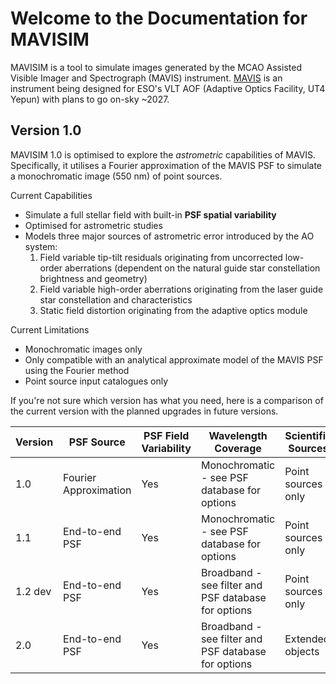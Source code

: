 # Welcome to the Documentation for MAVISIM

MAVISIM is a tool to simulate images generated by the MCAO Assisted Visible Imager and Spectrograph (MAVIS) instrument. <a href="https://mavis-ao.org/mavis/" target="_blank">MAVIS</a> is an instrument being designed for ESO's VLT AOF (Adaptive Optics Facility, UT4 Yepun) with plans to go on-sky ~2027. 

## Version 1.0
MAVISIM 1.0 is optimised to explore the *astrometric* capabilities of MAVIS. Specifically, it utilises a Fourier approximation of the MAVIS PSF to simulate a monochromatic image (550 nm) of point sources. 

<div class="admonition tip">
<p class="admonition-title">Current Capabilities</p>
<p>
<ul>
	<li>Simulate a full stellar field with built-in <b>PSF spatial variability</b> </li>
	<li>Optimised for astrometric studies </li>
	<li>Models three major sources of astrometric error introduced by the AO system:
		<ol>
			<li>Field variable tip-tilt residuals originating from uncorrected low-order aberrations (dependent on the natural guide star constellation brightness and geometry) </li>
			<li>Field variable high-order aberrations originating from the laser guide star constellation and characteristics </li>
			<li>Static field distortion originating from the adaptive optics module </li>
		</ol>
	</li>
</ul>
</p>
</div>

<div class="admonition danger">
<p class="admonition-title">Current Limitations</p>
<p>
<ul>
	<li> Monochromatic images only
    <li> Only compatible with an analytical approximate model of the MAVIS PSF using the Fourier method
    <li> Point source input catalogues only
</ul>
</p>
</div>


If you're not sure which version has what you need, here is a comparison of the current version with the planned upgrades in future versions. 


| Version      | PSF Source | PSF Field Variability | Wavelength Coverage | Scientific Sources |
| -----------  | ----------- |  ----------- |  ----------- |  ----------- |
| 1.0      | Fourier Approximation       |	Yes	| Monochromatic - see PSF database for options | Point sources only
| 1.1      | End-to-end PSF              | Yes | Monochromatic - see PSF database for options | Point sources only
| 1.2 dev  | End-to-end PSF				 | Yes | Broadband - see filter and PSF database for options | Point sources only
| 2.0      | End-to-end PSF				 | Yes | Broadband - see filter and PSF database for options | Extended objects

